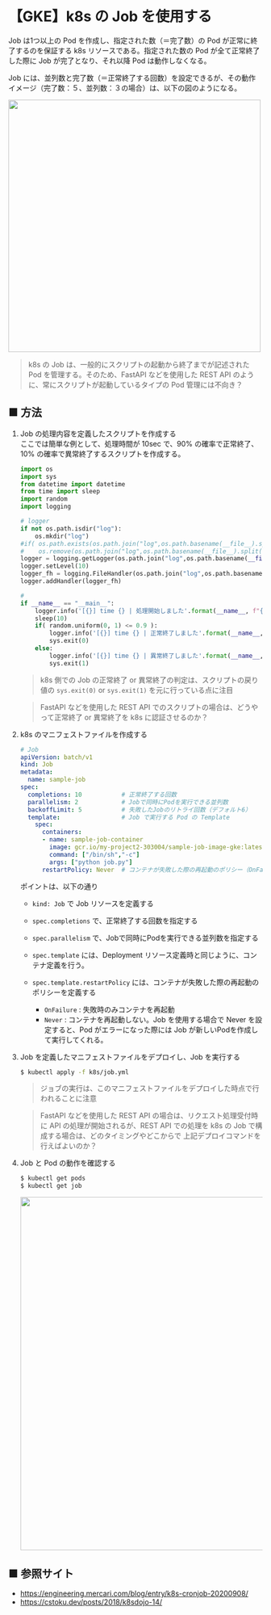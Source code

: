 # 【GKE】k8s の Job を使用する

Job は1つ以上の Pod を作成し、指定された数（＝完了数）の Pod が正常に終了するのを保証する k8s リソースである。指定された数の Pod が全て正常終了した際に Job が完了となり、それ以降 Pod は動作しなくなる。

Job には、並列数と完了数（＝正常終了する回数）を設定できるが、その動作イメージ（完了数：５、並列数：３の場合）は、以下の図のようになる。

<img src="https://user-images.githubusercontent.com/25688193/146134162-9e709fff-b78d-4554-9249-0685968e3a06.png" width="500"><br>


> k8s の Job は、一般的にスクリプトの起動から終了までが記述された Pod を管理する。そのため、FastAPI などを使用した REST API のように、常にスクリプトが起動しているタイプの Pod 管理には不向き？

## ■ 方法

1. Job の処理内容を定義したスクリプトを作成する<br>
    ここでは簡単な例として、処理時間が 10sec で、90% の確率で正常終了、10% の確率で異常終了するスクリプトを作成する。

    ```python
    import os
    import sys
    from datetime import datetime
    from time import sleep
    import random
    import logging

    # logger
    if not os.path.isdir("log"):
        os.mkdir("log")
    #if( os.path.exists(os.path.join("log",os.path.basename(__file__).split(".")[0] + '.log')) ):
    #    os.remove(os.path.join("log",os.path.basename(__file__).split(".")[0] + '.log'))
    logger = logging.getLogger(os.path.join("log",os.path.basename(__file__).split(".")[0] + '.log'))
    logger.setLevel(10)
    logger_fh = logging.FileHandler(os.path.join("log",os.path.basename(__file__).split(".")[0] + '.log'))
    logger.addHandler(logger_fh)

    #
    if __name__ == "__main__":
        logger.info('[{}] time {} | 処理開始しました'.format(__name__, f"{datetime.now():%H:%M:%S}"))
        sleep(10)
        if( random.uniform(0, 1) <= 0.9 ):
            logger.info('[{}] time {} | 正常終了しました'.format(__name__, f"{datetime.now():%H:%M:%S}"))
            sys.exit(0)
        else:
            logger.info('[{}] time {} | 異常終了しました'.format(__name__, f"{datetime.now():%H:%M:%S}"))
            sys.exit(1)
    ```

    > k8s 側での Job の正常終了 or 異常終了の判定は、スクリプトの戻り値の `sys.exit(0)` or `sys.exit(1)` を元に行っている点に注目

    > FastAPI などを使用した REST API でのスクリプトの場合は、どうやって正常終了 or 異常終了を k8s に認証させるのか？

1. k8s のマニフェストファイルを作成する<br>
    ```yaml
    # Job
    apiVersion: batch/v1
    kind: Job
    metadata:
      name: sample-job
    spec:
      completions: 10           # 正常終了する回数
      parallelism: 2            # Jobで同時にPodを実行できる並列数
      backoffLimit: 5           # 失敗したJobのリトライ回数（デフォルト6）
      template:                 # Job で実行する Pod の Template
        spec:
          containers:
          - name: sample-job-container
            image: gcr.io/my-project2-303004/sample-job-image-gke:latest
            command: ["/bin/sh","-c"]
            args: ["python job.py"]
          restartPolicy: Never  # コンテナが失敗した際の再起動のポリシー（OnFailure : 失敗時のみコンテナを再起動、Never : コンテナを再起動しない）。JOBを使用した場合で Never を設定すると、Pod がエラーになった際にはJobが新しいPodを作成して実行してくれる。
    ```

    ポイントは、以下の通り

    - `kind: Job` で Job リソースを定義する

    - `spec.completions` で、正常終了する回数を指定する

    - `spec.parallelism` で、Jobで同時にPodを実行できる並列数を指定する

    - `spec.template` には、Deployment リソース定義時と同じように、コンテナ定義を行う。

    - `spec.template.restartPolicy` には、コンテナが失敗した際の再起動のポリシーを定義する
      - `OnFailure` : 失敗時のみコンテナを再起動
      - `Never` : コンテナを再起動しない。Job を使用する場合で Never を設定すると、Pod がエラーになった際には Job が新しいPodを作成して実行してくれる。

1. Job を定義したマニフェストファイルをデプロイし、Job を実行する
    ```sh
    $ kubectl apply -f k8s/job.yml
    ```

    > ジョブの実行は、このマニフェストファイルをデプロイした時点で行われることに注意

    > FastAPI などを使用した REST API の場合は、リクエスト処理受付時に API の処理が開始されるが、REST API での処理を k8s の Job で構成する場合は、どのタイミングやどこからで 上記デプロイコマンドを行えばよいのか？

1. Job と Pod の動作を確認する
    ```sh
    $ kubectl get pods
    $ kubectl get job 
    ```

    <img src="https://user-images.githubusercontent.com/25688193/146132883-c9714c60-9060-46e0-adc1-02c2816a4c33.png" width="700"><br>

## ■ 参照サイト

- https://engineering.mercari.com/blog/entry/k8s-cronjob-20200908/
- https://cstoku.dev/posts/2018/k8sdojo-14/